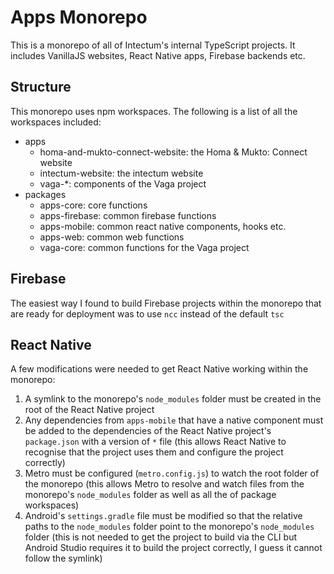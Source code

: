 # Apps Monorepo

This is a monorepo of all of Intectum's internal TypeScript projects. It includes VanillaJS websites, React Native apps, Firebase backends etc.

## Structure

This monorepo uses npm workspaces. The following is a list of all the workspaces included:

- apps
  - homa-and-mukto-connect-website: the Homa & Mukto: Connect website
  - intectum-website: the intectum website
  - vaga-*: components of the Vaga project
- packages
  - apps-core: core functions
  - apps-firebase: common firebase functions
  - apps-mobile: common react native components, hooks etc.
  - apps-web: common web functions
  - vaga-core: common functions for the Vaga project

## Firebase

The easiest way I found to build Firebase projects within the monorepo that are ready for deployment was to use `ncc` instead of the default `tsc`

## React Native

A few modifications were needed to get React Native working within the monorepo:

1. A symlink to the monorepo's `node_modules` folder must be created in the root of the React Native project
2. Any dependencies from `apps-mobile` that have a native component must be added to the dependencies of the React Native project's `package.json` with a version of `*` file (this allows React Native to recognise that the project uses them and configure the project correctly)
3. Metro must be configured (`metro.config.js`) to watch the root folder of the monorepo (this allows Metro to resolve and watch files from the monorepo's `node_modules` folder as well as all the of package workspaces)
4. Android's `settings.gradle` file must be modified so that the relative paths to the `node_modules` folder point to the monorepo's `node_modules` folder (this is not needed to get the project to build via the CLI but Android Studio requires it to build the project correctly, I guess it cannot follow the symlink)
